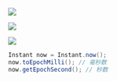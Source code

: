 

![](https://pic1.superbed.cn/item/5e02d4f376085c3289e2962c.jpg)

![](https://pic.superbed.cn/item/5e02d58876085c3289e2c9e3.jpg)

![](https://pic3.superbed.cn/item/5e02d5b076085c3289e2dac1.jpg)

```java
Instant now = Instant.now();
now.toEpochMilli(); // 毫秒数
now.getEpochSecond(); // 秒数
```



